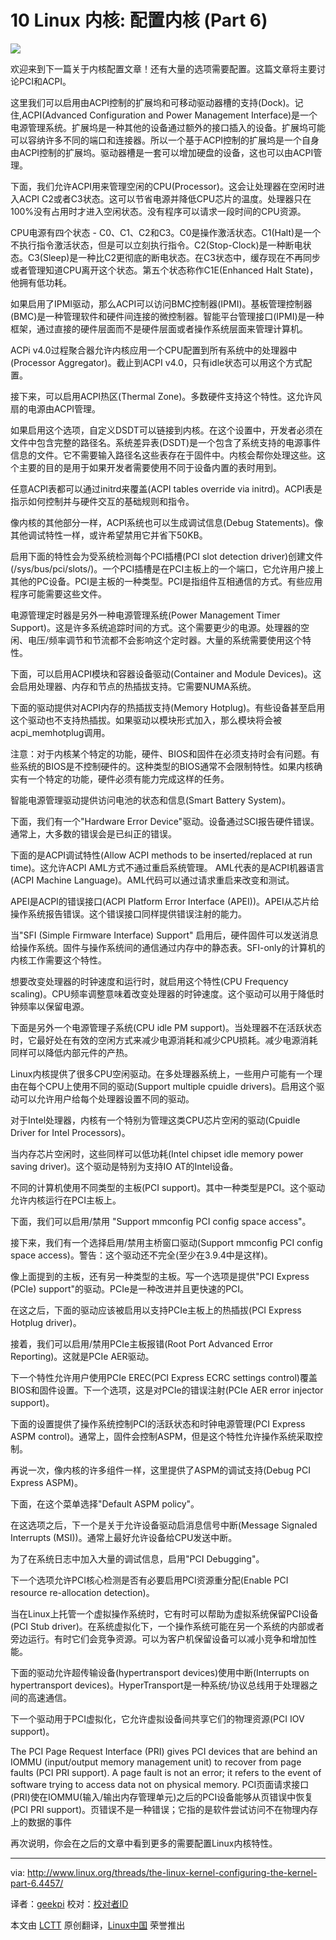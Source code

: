 10 Linux 内核: 配置内核 (Part 6)
================================================================================
![](http://www.linux.org/attachments/slide-jpeg.464/)

欢迎来到下一篇关于内核配置文章！还有大量的选项需要配置。这篇文章将主要讨论PCI和ACPI。

这里我们可以启用由ACPI控制的扩展坞和可移动驱动器槽的支持(Dock)。记住,ACPI(Advanced Configuration and Power Management Interface)是一个电源管理系统。扩展坞是一种其他的设备通过额外的接口插入的设备。扩展坞可能可以容纳许多不同的端口和连接器。所以一个基于ACPI控制的扩展坞是一个自身由ACPI控制的扩展坞。驱动器槽是一套可以增加硬盘的设备，这也可以由ACPI管理。

下面，我们允许ACPI用来管理空闲的CPU(Processor)。这会让处理器在空闲时进入ACPI C2或者C3状态。这可以节省电源并降低CPU芯片的温度。处理器只在100%没有占用时才进入空闲状态。没有程序可以请求一段时间的CPU资源。

CPU电源有四个状态 - C0、C1、C2和C3。C0是操作激活状态。C1(Halt)是一个不执行指令激活状态，但是可以立刻执行指令。C2(Stop-Clock)是一种断电状态。C3(Sleep)是一种比C2更彻底的断电状态。在C3状态中，缓存现在不再同步或者管理知道CPU离开这个状态。第五个状态称作C1E(Enhanced Halt State)，他拥有低功耗。

如果启用了IPMI驱动，那么ACPI可以访问BMC控制器(IPMI)。基板管理控制器(BMC)是一种管理软件和硬件间连接的微控制器。智能平台管理接口(IPMI)是一种框架，通过直接的硬件层面而不是硬件层面或者操作系统层面来管理计算机。

ACPi v4.0过程聚合器允许内核应用一个CPU配置到所有系统中的处理器中(Processor Aggregator)。截止到ACPI v4.0，只有idle状态可以用这个方式配置。

接下来，可以启用ACPI热区(Thermal Zone)。多数硬件支持这个特性。这允许风扇的电源由ACPI管理。

如果启用这个选项，自定义DSDT可以链接到内核。在这个设置中，开发者必须在文件中包含完整的路径名。系统差异表(DSDT)是一个包含了系统支持的电源事件信息的文件。它不需要输入路径名这些表存在于固件中。内核会帮你处理这些。这个主要的目的是用于如果开发者需要使用不同于设备内置的表时用到。

任意ACPI表都可以通过initrd来覆盖(ACPI tables override via initrd)。ACPI表是指示如何控制并与硬件交互的基础规则和指令。

像内核的其他部分一样，ACPI系统也可以生成调试信息(Debug Statements)。像其他调试特性一样，或许希望禁用它并省下50KB。

启用下面的特性会为受系统检测每个PCI插槽(PCI slot detection driver)创建文件(/sys/bus/pci/slots/)。一个PCI插槽是在PCI主板上的一个端口，它允许用户接上其他的PC设备。PCI是主板的一种类型。PCI是指组件互相通信的方式。有些应用程序可能需要这些文件。

电源管理定时器是另外一种电源管理系统(Power Management Timer Support)。这是许多系统追踪时间的方式。这个需要更少的电源。处理器的空闲、电压/频率调节和节流都不会影响这个定时器。大量的系统需要使用这个特性。

下面，可以启用ACPI模块和容器设备驱动(Container and Module Devices)。这会启用处理器、内存和节点的热插拔支持。它需要NUMA系统。

下面的驱动提供对ACPI内存的热插拔支持(Memory Hotplug)。有些设备甚至启用这个驱动也不支持热插拔。如果驱动以模块形式加入，那么模块将会被acpi_memhotplug调用。

注意：对于内核某个特定的功能，硬件、BIOS和固件在必须支持时会有问题。有些系统的BIOS是不控制硬件的。这种类型的BIOS通常不会限制特性。如果内核确实有一个特定的功能，硬件必须有能力完成这样的任务。

智能电源管理驱动提供访问电池的状态和信息(Smart Battery System)。

下面，我们有一个"Hardware Error Device"驱动。设备通过SCI报告硬件错误。通常上，大多数的错误会是已纠正的错误。

下面的是ACPI调试特性(Allow ACPI methods to be inserted/replaced at run time)。这允许ACPI AML方式不通过重启系统管理。 AML代表的是ACPI机器语言(ACPI Machine Language)。AML代码可以通过请求重启来改变和测试。

APEI是ACPI的错误接口(ACPI Platform Error Interface (APEI))。APEI从芯片给操作系统报告错误。这个错误接口同样提供错误注射的能力。

当"SFI (Simple Firmware Interface) Support" 启用后，硬件固件可以发送消息给操作系统。固件与操作系统间的通信通过内存中的静态表。SFI-only的计算机的内核工作需要这个特性。

想要改变处理器的时钟速度和运行时，就启用这个特性(CPU Frequency scaling)。CPU频率调整意味着改变处理器的时钟速度。这个驱动可以用于降低时钟频率以保留电源。

下面是另外一个电源管理子系统(CPU idle PM support)。当处理器不在活跃状态时，它最好处在有效的空闲方式来减少电源消耗和减少CPU损耗。减少电源消耗同样可以降低内部元件的产热。

Linux内核提供了很多CPU空闲驱动。在多处理器系统上，一些用户可能有一个理由在每个CPU上使用不同的驱动(Support multiple cpuidle drivers)。启用这个驱动可以允许用户给每个处理器设置不同的驱动。

对于Intel处理器，内核有一个特别为管理这类CPU芯片空闲的驱动(Cpuidle Driver for Intel Processors)。

当内存芯片空闲时，这些同样可以低功耗(Intel chipset idle memory power saving driver)。这个驱动是特别为支持IO AT的Intel设备。

不同的计算机使用不同类型的主板(PCI support)。其中一种类型是PCI。这个驱动允许内核运行在PCI主板上。

下面，我们可以启用/禁用 "Support mmconfig PCI config space access"。

接下来，我们有一个选择启用/禁用主桥窗口驱动(Support mmconfig PCI config space access)。警告：这个驱动还不完全(至少在3.9.4中是这样)。

像上面提到的主板，还有另一种类型的主板。写一个选项是提供"PCI Express (PCIe) support"的驱动。PCIe是一种改进并且更快速的PCI。

在这之后，下面的驱动应该被启用以支持PCIe主板上的热插拔(PCI Express Hotplug driver)。

接着，我们可以启用/禁用PCIe主板报错(Root Port Advanced Error Reporting)。这就是PCIe AER驱动。

下一个特性允许用户使用PCIe EREC(PCI Express ECRC settings control)覆盖BIOS和固件设置。下一个选项，这是对PCIe的错误注射(PCIe AER error injector support)。

下面的设置提供了操作系统控制PCI的活跃状态和时钟电源管理(PCI Express ASPM control)。通常上，固件会控制ASPM，但是这个特性允许操作系统采取控制。

再说一次，像内核的许多组件一样，这里提供了ASPM的调试支持(Debug PCI Express ASPM)。

下面，在这个菜单选择"Default ASPM policy"。

在这选项之后，下一个是关于允许设备驱动启消息信号中断(Message Signaled Interrupts (MSI))。通常上最好允许设备给CPU发送中断。

为了在系统日志中加入大量的调试信息，启用"PCI Debugging"。

下一个选项允许PCI核心检测是否有必要启用PCI资源重分配(Enable PCI resource re-allocation detection)。

当在Linux上托管一个虚拟操作系统时，它有时可以帮助为虚拟系统保留PCI设备(PCI Stub driver)。在系统虚拟化下，一个操作系统可能在另一个系统的内部或者旁边运行。有时它们会竞争资源。可以为客户机保留设备可以减小竞争和增加性能。

下面的驱动允许超传输设备(hypertransport devices)使用中断(Interrupts on hypertransport devices)。HyperTransport是一种系统/协议总线用于处理器之间的高速通信。

下一个驱动用于PCI虚拟化，它允许虚拟设备间共享它们的物理资源(PCI IOV support)。

The PCI Page Request Interface (PRI) gives PCI devices that are behind an IOMMU (input/output memory management unit) to recover from page faults (PCI PRI support). A page fault is not an error; it refers to the event of software trying to access data not on physical memory.
PCI页面请求接口(PRI)使在IOMMU(输入/输出内存管理单元)之后的PCI设备能够从页错误中恢复(PCI PRI support)。页错误不是一种错误；它指的是软件尝试访问不在物理内存上的数据的事件

再次说明，你会在之后的文章中看到更多的需要配置Linux内核特性。

--------------------------------------------------------------------------------

via: http://www.linux.org/threads/the-linux-kernel-configuring-the-kernel-part-6.4457/

译者：[geekpi](https://github.com/geekpi) 校对：[校对者ID](https://github.com/校对者ID)

本文由 [LCTT](https://github.com/LCTT/TranslateProject) 原创翻译，[Linux中国](http://linux.cn/) 荣誉推出